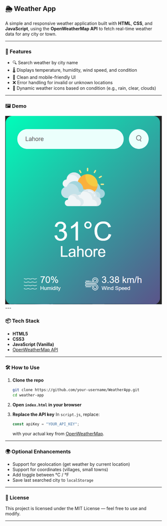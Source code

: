## 🌦️ Weather App

A simple and responsive weather application built with **HTML**, **CSS**, and **JavaScript**, using the **OpenWeatherMap API** to fetch real-time weather data for any city or town.

---

### 🚀 Features

* 🔍 Search weather by city name
* 🌡️ Displays temperature, humidity, wind speed, and condition
* 🎨 Clean and mobile-friendly UI
* ❌ Error handling for invalid or unknown locations
* 📸 Dynamic weather icons based on condition (e.g., rain, clear, clouds)

---

### 🖼️ Demo

<img src="images/demo.png" alt="Weather App Screenshot" width="600"/>
---

### 📦 Tech Stack

* **HTML5**
* **CSS3**
* **JavaScript (Vanilla)**
* [OpenWeatherMap API](https://openweathermap.org/api)

---

### 🛠️ How to Use

1. **Clone the repo**

   ```bash
   git clone https://github.com/your-username/WeatherApp.git
   cd weather-app
   ```

2. **Open `index.html` in your browser**

3. **Replace the API key**
   In `script.js`, replace:

   ```js
   const apiKey = "YOUR_API_KEY";
   ```

   with your actual key from [OpenWeatherMap](https://openweathermap.org/appid).

---

### 🌍 Optional Enhancements

* Support for geolocation (get weather by current location)
* Support for coordinates (villages, small towns)
* Add toggle between °C / °F
* Save last searched city to `localStorage`

---

### 📄 License

This project is licensed under the MIT License — feel free to use and modify.

---
